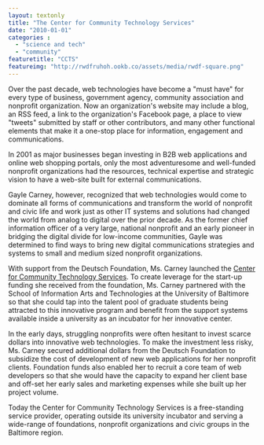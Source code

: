 ```yaml
---
layout: textonly
title: "The Center for Community Technology Services"
date: "2010-01-01"
categories :
  - "science and tech"
  - "community"
featuretitle: "CCTS"
featureimg: "http://rwdfruhoh.ookb.co/assets/media/rwdf-square.png"
---
```


Over the past decade, web technologies have become a "must have" for every type of business, government agency, community association and nonprofit organization.   Now an organization's website may include a blog, an RSS feed, a link to the organization's Facebook page, a place to view "tweets" submitted by staff or other contributors, and many other functional elements that make it a one-stop place for information, engagement and communications.

In 2001 as major businesses began investing in B2B web applications and online web shopping portals, only the most adventuresome and well-funded nonprofit organizations had the resources, technical expertise and strategic vision to have a web-site built for external communications.

Gayle Carney, however, recognized that web technologies would come to dominate all forms of communications and transform the world of nonprofit and civic life and work just as other IT systems and solutions had changed the world from analog to digital over the prior decade.  As the former chief information officer of a very large, national nonprofit and an early pioneer in bridging the digital divide for low-income communities, Gayle was determined to find ways to bring new digital communications strategies and systems to small and medium sized nonprofit organizations.

With support from the Deutsch Foundation, Ms. Carney launched the [Center for Community Technology Services][CCTS].  To create leverage for the start-up funding she received from the foundation, Ms. Carney partnered with the School of Information Arts and Technologies at the University of Baltimore so that she could tap into the talent pool of graduate students being attracted to this innovative program and benefit from the support systems available inside a university as an incubator for her innovative center.

In the early days, struggling nonprofits were often hesitant to invest scarce dollars into innovative web technologies.  To make the investment less risky, Ms. Carney secured additional dollars from the Deutsch Foundation to subsidize the cost of development of new web applications for her nonprofit clients.  Foundation funds also enabled her to recruit a core team of web developers so that she would have the capacity to expand her client base and off-set her early sales and marketing expenses while she built up her project volume.

Today the Center for Community Technology Services is a free-standing service provider, operating outside its university incubator and serving a wide-range of foundations, nonprofit organizations and civic groups in the Baltimore region.

[CCTS]: http://cctsbaltimore.org
